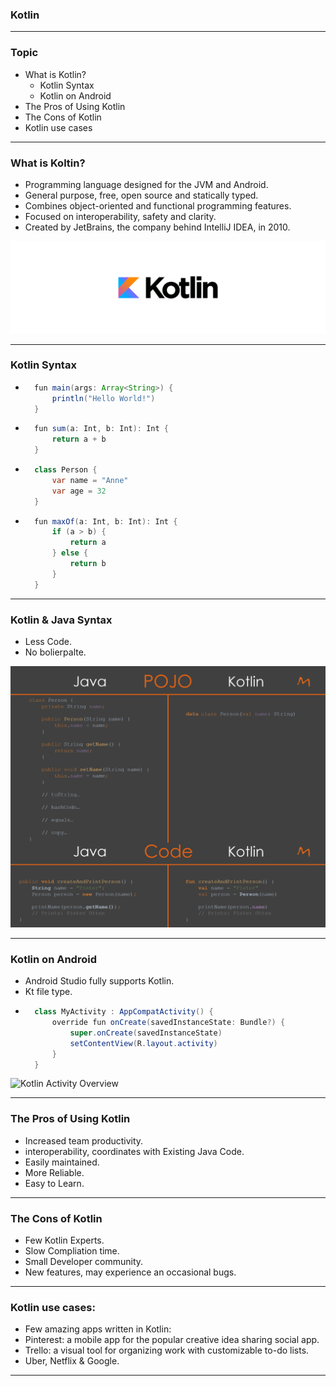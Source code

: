 ### Kotlin

---

### Topic

- What is Kotlin?
  - Kotlin Syntax
  - Kotlin on Android
- The Pros of Using Kotlin
- The Cons of Kotlin
- Kotlin use cases

---

### What is Koltin?

- Programming language designed for the JVM and Android.
- General purpose, free, open source and statically typed.
- Combines object-oriented and functional programming features.
- Focused on interoperability, safety and clarity.
- Created by JetBrains, the company behind IntelliJ IDEA, in 2010.

<img width="600" src="/media/android-dev-images/android-dev-11/android-dev-kotlin.png" alt="Kotlin">

---

### Kotlin Syntax

- ```Java
    fun main(args: Array<String>) {
        println("Hello World!")
    }
  ```

- ```Java
    fun sum(a: Int, b: Int): Int {
        return a + b
    }
  ```

- ```Java
    class Person {
        var name = "Anne"
        var age = 32
    }
  ```
- ```Java
    fun maxOf(a: Int, b: Int): Int {
        if (a > b) {
            return a
        } else {
            return b
        }
    }
  ```

---

### Kotlin & Java Syntax

- Less Code.
- No bolierpalte.

<img width="800" src="/media/android-dev-images/android-dev-11/android-dev-java-kotlin.png" alt="Kotlin & Java syntax">

---

### Kotlin on Android

- Android Studio fully supports Kotlin.
- Kt file type.
- ```Java
    class MyActivity : AppCompatActivity() {
        override fun onCreate(savedInstanceState: Bundle?) {
            super.onCreate(savedInstanceState)
            setContentView(R.layout.activity)
        }
    }
  ```

<img width="800" src="/media/android-dev-images/android-dev-11/android-dev-kotlin-activity.png" alt="Kotlin Activity Overview">

---

### The Pros of Using Kotlin

- Increased team productivity.
- interoperability, coordinates with Existing Java Code.
- Easily maintained.
- More Reliable.
- Easy to Learn.

---

### The Cons of Kotlin

- Few Kotlin Experts.
- Slow Compliation time.
- Small Developer community.
- New features, may experience an occasional bugs.

---

### Kotlin use cases:

- Few amazing apps written in Kotlin:
- Pinterest: a mobile app for the popular creative idea sharing social app.
- Trello: a visual tool for organizing work with customizable to-do lists.
- Uber, Netflix & Google.

---
